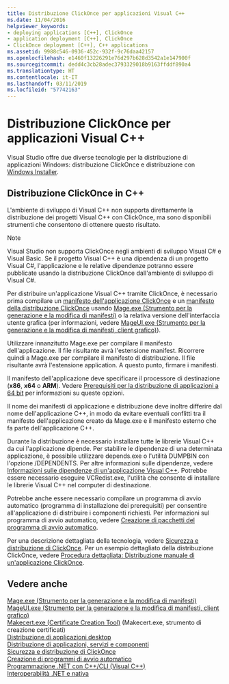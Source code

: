 ```yaml
---
title: Distribuzione ClickOnce per applicazioni Visual C++
ms.date: 11/04/2016
helpviewer_keywords:
- deploying applications [C++], ClickOnce
- application deployment [C++], ClickOnce
- ClickOnce deployment [C++], C++ applications
ms.assetid: 9988c546-0936-452c-932f-9c76daa42157
ms.openlocfilehash: e1460f13226291e76d297b628d3542a1e147900f
ms.sourcegitcommit: dedd4c3cb28adec3793329018b9163ffddf890a4
ms.translationtype: HT
ms.contentlocale: it-IT
ms.lasthandoff: 03/11/2019
ms.locfileid: "57742163"
---
```

# <a name="clickonce-deployment-for-visual-c-applications"></a>Distribuzione ClickOnce per applicazioni Visual C++

Visual Studio offre due diverse tecnologie per la distribuzione di applicazioni Windows: distribuzione ClickOnce e distribuzione con [Windows Installer](/windows/desktop/Msi/windows-installer-portal).

## <a name="clickonce-deployment-in-c"></a>Distribuzione ClickOnce in C++

L'ambiente di sviluppo di Visual C++ non supporta direttamente la distribuzione dei progetti Visual C++ con ClickOnce, ma sono disponibili strumenti che consentono di ottenere questo risultato.

> [!NOTE]
>  Visual Studio non supporta ClickOnce negli ambienti di sviluppo Visual C# e Visual Basic. Se il progetto Visual C++ è una dipendenza di un progetto Visual C#, l'applicazione e le relative dipendenze potranno essere pubblicate usando la distribuzione ClickOnce dall'ambiente di sviluppo di Visual C#.

Per distribuire un'applicazione Visual C++ tramite ClickOnce, è necessario prima compilare un [manifesto dell'applicazione ClickOnce](/visualstudio/deployment/clickonce-application-manifest) e un [manifesto della distribuzione ClickOnce](/visualstudio/deployment/clickonce-deployment-manifest) usando [Mage.exe (Strumento per la generazione e la modifica di manifesti)](/dotnet/framework/tools/mage-exe-manifest-generation-and-editing-tool) o la relativa versione dell'interfaccia utente grafica (per informazioni, vedere [MageUI.exe (Strumento per la generazione e la modifica di manifesti, client grafico)](/dotnet/framework/tools/mageui-exe-manifest-generation-and-editing-tool-graphical-client)).

Utilizzare innanzitutto Mage.exe per compilare il manifesto dell'applicazione. Il file risultante avrà l'estensione manifest. Ricorrere quindi a Mage.exe per compilare il manifesto di distribuzione. Il file risultante avrà l'estensione application. A questo punto, firmare i manifesti.

Il manifesto dell'applicazione deve specificare il processore di destinazione (**x86**, **x64** o **ARM**). Vedere [Prerequisiti per la distribuzione di applicazioni a 64 bit](/visualstudio/deployment/deploying-prerequisites-for-64-bit-applications) per informazioni su queste opzioni.

Il nome dei manifesti di applicazione e distribuzione deve inoltre differire dal nome dell'applicazione C++, in modo da evitare eventuali conflitti tra il manifesto dell'applicazione creato da Mage.exe e il manifesto esterno che fa parte dell'applicazione C++.

Durante la distribuzione è necessario installare tutte le librerie Visual C++ da cui l'applicazione dipende. Per stabilire le dipendenze di una determinata applicazione, è possibile utilizzare depends.exe o l'utilità DUMPBIN con l'opzione /DEPENDENTS. Per altre informazioni sulle dipendenze, vedere [Informazioni sulle dipendenze di un'applicazione Visual C++](../ide/understanding-the-dependencies-of-a-visual-cpp-application.md). Potrebbe essere necessario eseguire VCRedist.exe, l'utilità che consente di installare le librerie Visual C++ nel computer di destinazione.

Potrebbe anche essere necessario compilare un programma di avvio automatico (programma di installazione dei prerequisiti) per consentire all'applicazione di distribuire i componenti richiesti. Per informazioni sul programma di avvio automatico, vedere [Creazione di pacchetti del programma di avvio automatico](/visualstudio/deployment/creating-bootstrapper-packages).

Per una descrizione dettagliata della tecnologia, vedere [Sicurezza e distribuzione di ClickOnce](/visualstudio/deployment/clickonce-security-and-deployment). Per un esempio dettagliato della distribuzione ClickOnce, vedere [Procedura dettagliata: Distribuzione manuale di un'applicazione ClickOnce](/visualstudio/deployment/walkthrough-manually-deploying-a-clickonce-application).

## <a name="see-also"></a>Vedere anche

[Mage.exe (Strumento per la generazione e la modifica di manifesti)](/dotnet/framework/tools/mage-exe-manifest-generation-and-editing-tool)<br>
[MageUI.exe (Strumento per la generazione e la modifica di manifesti, client grafico)](/dotnet/framework/tools/mageui-exe-manifest-generation-and-editing-tool-graphical-client)<br>
[Makecert.exe (Certificate Creation Tool)](https://msdn.microsoft.com/library/windows/desktop/aa386968) (Makecert.exe, strumento di creazione certificati)<br>
[Distribuzione di applicazioni desktop](../ide/deploying-native-desktop-applications-visual-cpp.md)<br>
[Distribuzione di applicazioni, servizi e componenti](/visualstudio/deployment/deploying-applications-services-and-components)<br>
[Sicurezza e distribuzione di ClickOnce](/visualstudio/deployment/clickonce-security-and-deployment)<br>
[Creazione di programmi di avvio automatico](/visualstudio/deployment/creating-bootstrapper-packages)<br>
[Programmazione .NET con C++/CLI (Visual C++)](../dotnet/dotnet-programming-with-cpp-cli-visual-cpp.md)<br>
[Interoperabilità .NET e nativa](../dotnet/native-and-dotnet-interoperability.md)
